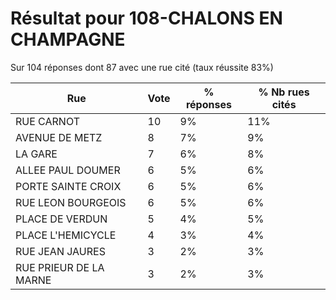 # Résultat pour 108-CHALONS EN CHAMPAGNE

Sur 104 réponses dont 87 avec une rue cité (taux réussite 83%)

| Rue | Vote | % réponses | % Nb rues cités|
|-----|------|------------|----------------|
| RUE CARNOT | 10 | 9% | 11%|
| AVENUE DE METZ | 8 | 7% | 9%|
| LA GARE | 7 | 6% | 8%|
| ALLEE PAUL DOUMER | 6 | 5% | 6%|
| PORTE SAINTE CROIX | 6 | 5% | 6%|
| RUE LEON BOURGEOIS | 6 | 5% | 6%|
| PLACE DE VERDUN | 5 | 4% | 5%|
| PLACE L'HEMICYCLE | 4 | 3% | 4%|
| RUE JEAN JAURES | 3 | 2% | 3%|
| RUE PRIEUR DE LA MARNE | 3 | 2% | 3%|
